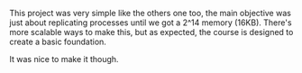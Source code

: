 This project was very simple like the others one too, the main objective was just about replicating processes until we got a 2^14 memory (16KB).
There's more scalable ways to make this, but as expected, the course is designed to create a basic foundation.

It was nice to make it though.
